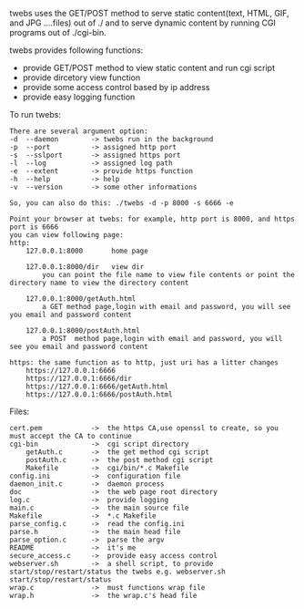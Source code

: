 twebs uses the GET/POST method to serve static content(text, HTML, GIF, and JPG ....files) out of ./
and to serve dynamic content by running CGI programs out of ./cgi-bin.

twebs provides following functions:
- provide GET/POST method to view static content and run cgi script
- provide dircetory view function
- provide some access control based by ip address
- provide easy logging function

To run twebs:

    There are several argument option:
    -d  --daemon        -> twebs run in the background
    -p  --port          -> assigned http port
    -s  --sslport       -> assigned https port
    -l  --log           -> assigned log path
    -e  --extent        -> provide https function
    -h  --help          -> help
    -v  --version       -> some other informations

    So, you can also do this: ./twebs -d -p 8000 -s 6666 -e

    Point your browser at twebs: for example, http port is 8000, and https port is 6666
    you can view following page:
   	http:
        127.0.0.1:8000       home page

        127.0.0.1:8000/dir   view dir
            you can point the file name to view file contents or point the directory name to view the directory content

        127.0.0.1:8000/getAuth.html
            a GET method page,login with email and password, you will see you email and password content

        127.0.0.1:8000/postAuth.html
            a POST  method page,login with email and password, you will see you email and password content

    https: the same function as to http, just uri has a litter changes
        https://127.0.0.1:6666
        https://127.0.0.1:6666/dir
        https://127.0.0.1:6666/getAuth.html
        https://127.0.0.1:6666/postAuth.html


Files:

    cert.pem            ->  the https CA,use openssl to create, so you must accept the CA to continue
    cgi-bin             ->  cgi script directory
        getAuth.c       ->  the get method cgi script
        postAuth.c      ->  the post method cgi script
        Makefile        ->  cgi/bin/*.c Makefile
    config.ini          ->  configuration file
    daemon_init.c       ->  daemon process
    doc                 ->  the web page root directory
    log.c               ->  provide logging
    main.c              ->  the main source file
    Makefile            ->  *.c Makefile
    parse_config.c      ->  read the config.ini
    parse.h             ->  the main head file
    parse_option.c      ->  parse the argv
    README              ->  it's me
    secure_access.c     ->  provide easy access control
    webserver.sh        ->  a shell script, to provide start/stop/restart/status the twebs e.g. webserver.sh start/stop/restart/status
    wrap.c              ->  must functions wrap file
    wrap.h              ->  the wrap.c's head file
